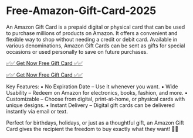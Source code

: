 # Free-Amazon-Gift-Card-2025
An Amazon Gift Card is a prepaid digital or physical card that can be used to purchase millions of products on Amazon. It offers a convenient and flexible way to shop without needing a credit or debit card. Available in various denominations, Amazon Gift Cards can be sent as gifts for special occasions or used personally to save on future purchases.

[✅✅ Get Now Free Gift Card ✅✅](http://obayed.xebecreward.com/5/)

[✅✅ Get Now Free Gift Card ✅✅](http://obayed.xebecreward.com/5/)

Key Features:
▪ No Expiration Date – Use it whenever you want.
▪ Wide Usability – Redeem on Amazon for electronics, books, fashion, and more.
▪ Customizable – Choose from digital, print-at-home, or physical cards with unique designs.
▪ Instant Delivery – Digital gift cards can be delivered instantly via email or text.

Perfect for birthdays, holidays, or just as a thoughtful gift, an Amazon Gift Card gives the recipient the freedom to buy exactly what they want! 🎁✨
